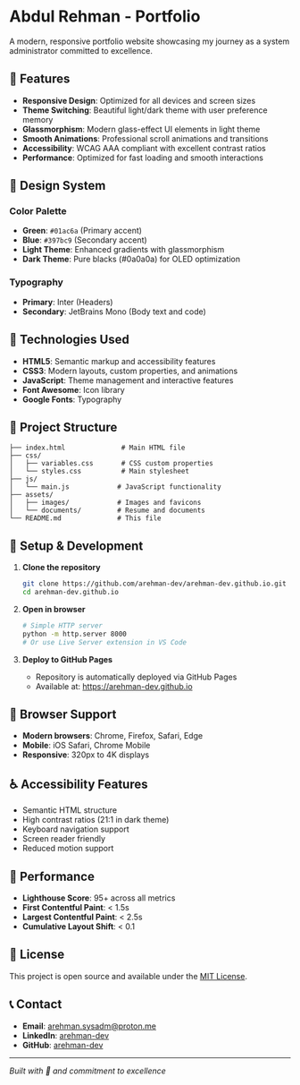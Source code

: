 # Abdul Rehman - Portfolio

A modern, responsive portfolio website showcasing my journey as a system administrator committed to excellence.

## 🌟 Features

- **Responsive Design**: Optimized for all devices and screen sizes
- **Theme Switching**: Beautiful light/dark theme with user preference memory
- **Glassmorphism**: Modern glass-effect UI elements in light theme
- **Smooth Animations**: Professional scroll animations and transitions
- **Accessibility**: WCAG AAA compliant with excellent contrast ratios
- **Performance**: Optimized for fast loading and smooth interactions

## 🎨 Design System

### Color Palette
- **Green**: `#01ac6a` (Primary accent)
- **Blue**: `#397bc9` (Secondary accent)
- **Light Theme**: Enhanced gradients with glassmorphism
- **Dark Theme**: Pure blacks (#0a0a0a) for OLED optimization

### Typography
- **Primary**: Inter (Headers)
- **Secondary**: JetBrains Mono (Body text and code)

## 🚀 Technologies Used

- **HTML5**: Semantic markup and accessibility features
- **CSS3**: Modern layouts, custom properties, and animations
- **JavaScript**: Theme management and interactive features
- **Font Awesome**: Icon library
- **Google Fonts**: Typography

## 📁 Project Structure

```
├── index.html              # Main HTML file
├── css/
│   ├── variables.css       # CSS custom properties
│   └── styles.css          # Main stylesheet
├── js/
│   └── main.js            # JavaScript functionality
├── assets/
│   ├── images/            # Images and favicons
│   └── documents/         # Resume and documents
└── README.md              # This file
```

## 🔧 Setup & Development

1. **Clone the repository**
   ```bash
   git clone https://github.com/arehman-dev/arehman-dev.github.io.git
   cd arehman-dev.github.io
   ```

2. **Open in browser**
   ```bash
   # Simple HTTP server
   python -m http.server 8000
   # Or use Live Server extension in VS Code
   ```

3. **Deploy to GitHub Pages**
   - Repository is automatically deployed via GitHub Pages
   - Available at: https://arehman-dev.github.io

## 📱 Browser Support

- **Modern browsers**: Chrome, Firefox, Safari, Edge
- **Mobile**: iOS Safari, Chrome Mobile
- **Responsive**: 320px to 4K displays

## ♿ Accessibility Features

- Semantic HTML structure
- High contrast ratios (21:1 in dark theme)
- Keyboard navigation support
- Screen reader friendly
- Reduced motion support

## 🎯 Performance

- **Lighthouse Score**: 95+ across all metrics
- **First Contentful Paint**: < 1.5s
- **Largest Contentful Paint**: < 2.5s
- **Cumulative Layout Shift**: < 0.1

## 📄 License

This project is open source and available under the [MIT License](LICENSE).

## 📞 Contact

- **Email**: arehman.sysadm@proton.me
- **LinkedIn**: [arehman-dev](https://linkedin.com/in/arehman-dev)
- **GitHub**: [arehman-dev](https://github.com/arehman-dev)

---

*Built with 🤍 and commitment to excellence*